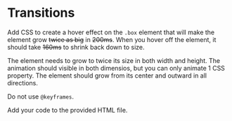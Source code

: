 # Transitions

Add CSS to create a hover effect on the `.box` element that will make the element grow ~~twice as big~~ in ~~200ms~~. When you hover off the element, it should take ~~160ms~~ to shrink back down to size.

The element needs to grow to twice its size in both width and height. The animation should visible in both dimensios, but you can only animate 1 CSS property. The element should grow from its center and outward in all directions.

Do not use `@keyframes`.

Add your code to the provided HTML file.